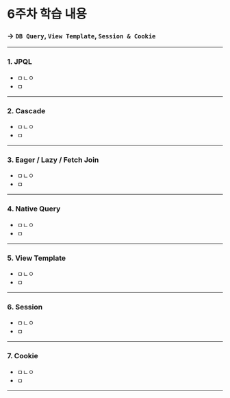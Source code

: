 # 6주차 학습 내용
### &rarr; `DB Query`, `View Template`, `Session & Cookie`
---
### 1. JPQL
  + ㅁㄴㅇ
  + ㅁ
---

### 2. Cascade
  + ㅁㄴㅇ
  + ㅁ
---

### 3. Eager / Lazy / Fetch Join
  + ㅁㄴㅇ
  + ㅁ
---

### 4. Native Query
  + ㅁㄴㅇ
  + ㅁ
---

### 5. View Template
  + ㅁㄴㅇ
  + ㅁ
---

### 6. Session
  + ㅁㄴㅇ
  + ㅁ
---

### 7. Cookie
  + ㅁㄴㅇ
  + ㅁ
---
